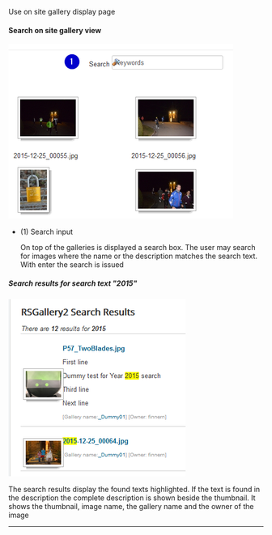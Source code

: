 
Use on site gallery display page


#### Search on site gallery view

![Image manipulation](https://github.com/RSGallery2/RSGallery2_Project/blob/master/Documentation/J!3x/ImagesUsedInDoc/site.gallery.search.png?raw=true)

* (1) Search input

  On top of the galleries is displayed a search box. The user may search for images where the name or the description matches the search text. With enter the search is issued

##### Search results for search text "2015"

![Image manipulation](https://github.com/RSGallery2/RSGallery2_Project/blob/master/Documentation/J!3x/ImagesUsedInDoc/site.gallery.searchResults.png?raw=true)

The search results display the found texts highlighted.
If the text is found in the description the complete description is shown beside the thumbnail.
It shows the thumbnail, image name, the gallery name and the owner of the image

---